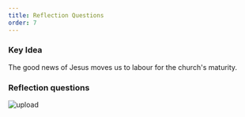 ```yaml
---
title: Reflection Questions
order: 7
---
```


### Key Idea
The good news of Jesus moves us to labour for the church's maturity. 

### Reflection questions



![upload](https://github.com/stgeorgeshurstville/bulletin/assets/119166299/148ee660-ee69-46d7-bbc8-139ef05558f8)


